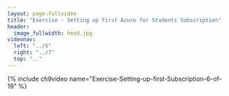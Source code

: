 ```yaml
---
layout: page-fullvideo
title: "Exercise - Setting up first Azure for Students Subscription"
header:
  image_fullwidth: head.jpg
videonav:
  left: "../5"
  right: "../7"
  top: ".."
---
```


{% include ch9video name="Exercise-Setting-up-first-Subscription-6-of-19" %}
